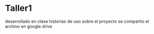 # Taller1

desarrollado en clase historias de uso sobre el proyecto
se compartio el archivo en google drive
